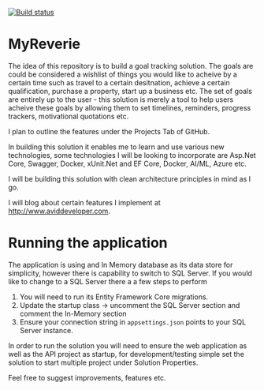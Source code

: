 [![Build status](https://dev.azure.com/aviddeveloper/My%20Reverie/_apis/build/status/My%20Reverie-ASP.NET%20Core-CI%20(1))](https://dev.azure.com/aviddeveloper/My%20Reverie/_build/latest?definitionId=2)

# MyReverie

The idea of this repository is to build a goal tracking solution. The goals are could be considered a wishlist of things you would like to acheive by a certain time such as travel to a certain desitnation, achieve a certain qualification, purchase a property, start up a business etc. The set of goals are entirely up to the user - this solution is merely a tool to help users acheive these goals by allowing them to set timelines, reminders, progress trackers, motivational quotations etc.

I plan to outline the features under the Projects Tab of GitHub.

In building this solution it enables me to learn and use various new technologies, some technologies I will be looking to incorporate are Asp.Net Core, Swagger, Docker, xUnit.Net and EF Core, Docker, AI/ML, Azure etc.

I will be building this solution with clean architecture principles in mind as I go. 

I will blog about certain features I implement at http://www.aviddeveloper.com.

# Running the application

The application is using and In Memory database as its data store  for simplicity, however there is capability to switch to SQL Server. If you would like to change to a SQL Server there a a few steps to perform
1) You will need to run its Entity Framework Core migrations.
2) Update the startup class -> uncomment the SQL Server section and comment the In-Memory section
3) Ensure your connection string in `appsettings.json` points to your SQL Server instance.

In order to run the solution you will need to ensure the web application as well as the API project as startup, for development/testing simple set the solution to start multiple project under Solution Properties.

Feel free to suggest improvements, features etc.
